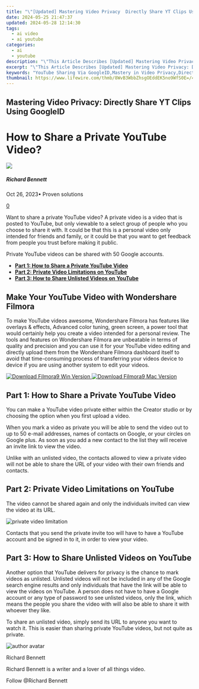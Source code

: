 ```yaml
---
title: "\"[Updated] Mastering Video Privacy  Directly Share YT Clips Using GoogleID\""
date: 2024-05-25 21:47:37
updated: 2024-05-28 12:14:30
tags:
  - ai video
  - ai youtube
categories:
  - ai
  - youtube
description: "\"This Article Describes [Updated] Mastering Video Privacy: Directly Share YT Clips Using GoogleID\""
excerpt: "\"This Article Describes [Updated] Mastering Video Privacy: Directly Share YT Clips Using GoogleID\""
keywords: "YouTube Sharing Via GoogleID,Mastery in Video Privacy,Direct Video Transfer,Sharing Online Videos,Protecting Video Privacy,Accessing YouTube Clips,GoogleID for YT Sharing"
thumbnail: https://www.lifewire.com/thmb/8WvB3WbbZhsgOEddEK5no9WfS0E=/400x300/filters:no_upscale():max_bytes(150000):strip_icc()/PMA1-497f5a8faa3c449eb1f0b7157b8e9e66.jpeg
---
```


## Mastering Video Privacy: Directly Share YT Clips Using GoogleID

# How to Share a Private YouTube Video?

![](https://images.wondershare.com/filmora/article-images/richard-bennett.jpg)

##### Richard Bennett

 Oct 26, 2023• Proven solutions

[0](#commentsBoxSeoTemplate)

Want to share a private YouTube video? A private video is a video that is posted to YouTube, but only viewable to a select group of people who you choose to share it with. It could be that this is a personal video only intended for friends and family, or it could be that you want to get feedback from people you trust before making it public.

Private YouTube videos can be shared with 50 Google accounts.

* [**Part 1: How to Share a Private YouTube Video**](#share)
* [**Part 2: Private Video Limitations on YouTube**](#limits)
* [**Part 3: How to Share Unlisted Videos on YouTube**](#unlisted)

## Make Your YouTube Video with Wondershare Filmora

To make YouTube videos awesome, Wondershare Filmora has features like overlays & effects, Advanced color tuning, green screen, a power tool that would certainly help you create a video intended for a personal review. The tools and features on Wondershare Filmora are unbeatable in terms of quality and precision and you can use it for your YouTube video editing and directly upload them from the Wondershare Filmora dashboard itself to avoid that time-consuming process of transferring your videos device to device if you are using another system to edit your videos.

[![Download Filmora9 Win Version](https://images.wondershare.com/filmora/guide/download-btn-win.jpg) ](https://tools.techidaily.com/wondershare/filmora/download/) [![Download Filmora9 Mac Version](https://images.wondershare.com/filmora/guide/download-btn-mac.jpg) ](https://tools.techidaily.com/wondershare/filmora/download/)

## **Part 1: How to Share a Private YouTube Video**

You can make a YouTube video private either within the Creator studio or by choosing the option when you first upload a video.

When you mark a video as private you will be able to send the video out to up to 50 e-mail addresses, names of contacts on Google, or your circles on Google plus. As soon as you add a new contact to the list they will receive an invite link to view the video.

Unlike with an unlisted video, the contacts allowed to view a private video will not be able to share the URL of your video with their own friends and contacts.

## **Part 2: Private Video Limitations on YouTube**

The video cannot be shared again and only the individuals invited can view the video at its URL.

 ![private video limitation](https://images.wondershare.com/filmora/article-images/private-video-limitation.gif)

 Contacts that you send the private invite too will have to have a YouTube account and be signed in to it, in order to view your video.

## **Part 3: How to Share Unlisted Videos on YouTube**

Another option that YouTube delivers for privacy is the chance to mark videos as unlisted. Unlisted videos will not be included in any of the Google search engine results and only individuals that have the link will be able to view the videos on YouTube. A person does not have to have a Google account or any type of password to see unlisted videos, only the link, which means the people you share the video with will also be able to share it with whoever they like.

To share an unlisted video, simply send its URL to anyone you want to watch it. This is easier than sharing private YouTube videos, but not quite as private.

![author avatar](https://images.wondershare.com/filmora/article-images/richard-bennett.jpg)

Richard Bennett

Richard Bennett is a writer and a lover of all things video.

Follow @Richard Bennett
